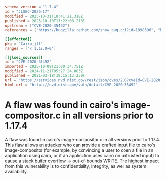 ```toml
schema_version = "1.7.4"
id = "JLSEC-2025-17"
modified = 2025-10-31T18:41:21.318Z
published = 2025-10-10T13:22:08.213Z
upstream = ["CVE-2020-35492"]
references = ["https://bugzilla.redhat.com/show_bug.cgi?id=1898396", "https://security.gentoo.org/glsa/202305-21", "https://bugzilla.redhat.com/show_bug.cgi?id=1898396", "https://security.gentoo.org/glsa/202305-21"]

[[affected]]
pkg = "Cairo_jll"
ranges = ["< 1.18.0+0"]

[[jlsec_sources]]
id = "CVE-2020-35492"
imported = 2025-10-09T21:00:34.751Z
modified = 2024-11-21T05:27:24.803Z
published = 2021-03-18T19:15:13.230Z
url = "https://services.nvd.nist.gov/rest/json/cves/2.0?cveId=CVE-2020-35492"
html_url = "https://nvd.nist.gov/vuln/detail/CVE-2020-35492"
```

# A flaw was found in cairo's image-compositor.c in all versions prior to 1.17.4

A flaw was found in cairo's image-compositor.c in all versions prior to 1.17.4. This flaw allows an attacker who can provide a crafted input file to cairo's image-compositor (for example, by convincing a user to open a file in an application using cairo, or if an application uses cairo on untrusted input) to cause a stack buffer overflow -> out-of-bounds WRITE. The highest impact from this vulnerability is to confidentiality, integrity, as well as system availability.

